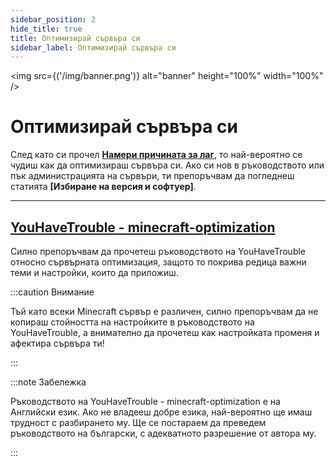 ```yaml
---
sidebar_position: 2
hide_title: true
title: Оптимизирай сървъра си
sidebar_label: Оптимизирай сървъра си
---
```


<img src={('/img/banner.png')} alt="banner" height="100%" width="100%" />

<div class="text--center">
<h1>Оптимизирай сървъра си</h1>
</div>

След като си прочел **[Намери причината за лаг](find-cause.md)**, то най-вероятно се чудиш как да оптимизираш сървъра си.
Ако си нов в ръководството или пък администрацията на сървъри, ти препоръчвам да погледнеш статията
**[Избиране на версия и софтуер]**.

---

## [YouHaveTrouble - minecraft-optimization](https://github.com/YouHaveTrouble/minecraft-optimization)
Силно препоръчвам да прочетеш ръководството на YouHaveTrouble относно сървърната оптимизация, защото то покрива редица
важни теми и настройки, които да приложиш.

:::caution Внимание

Тъй като всеки Minecraft сървър е различен, силно препоръчвам да не копираш стойността на настройките в ръководството на
YouHaveTrouble, а внимателно да прочетеш как настройката променя и афектира сървъра ти!

:::

:::note Забележка

Ръководството на YouHaveTrouble - minecraft-optimization е на Английски език. Ако не владееш добре езика, най-вероятно
ще имаш трудност с разбирането му. Ще се постараем да преведем ръководството на български, с адекватното разрешение
от автора му.

:::